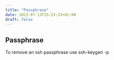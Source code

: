 ```yaml
---
title: "Passphrase"
date: 2023-07-13T15:23:33+01:00
draft: false
---
```

## Passphrase

To remove an ssh passphrase use ssh-keygen -p
